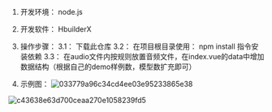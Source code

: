 1. 开发环境：   node.js

2. 开发软件：  HbuilderX

3. 操作步骤：
  3.1：   下载此仓库
  3.2：   在项目根目录使用：   npm install   指令安装依赖
  3.3：   在audio文件内按规则放置音频文件，在index.vue的data中增加数据结构（根据自己的demo样例数，模型数扩充即可） 



4. 示例图：
![033779a96c34cd4ee03e95233865e38](https://github.com/code-manba/Mos-scoringWeb/assets/57063392/8838d8e5-c03b-4057-89dc-623e8c6947ef)


![c43638e63d700ceaa270e1058239fd5](https://github.com/code-manba/Mos-scoringWeb/assets/57063392/58daf66c-daa1-477d-968b-679ebea8b166)
